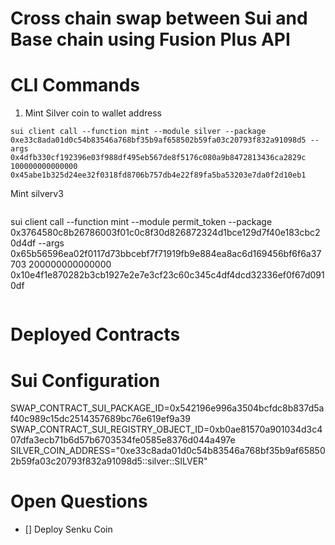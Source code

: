 # Cross chain swap between Sui and Base chain using Fusion Plus API





# CLI Commands

1. Mint Silver coin to wallet address
```
sui client call --function mint --module silver --package 0xe33c8ada01d0c54b83546a768bf35b9af658502b59fa03c20793f832a91098d5 --args 0x4dfb330cf192396e03f988df495eb567de8f5176c080a9b8472813436ca2829c 100000000000000 0x45abe1b325d24ee32f0318fd8706b757db4e22f89fa5ba53203e7da0f2d10eb1
```

Mint silverv3
```
```
sui client call --function mint --module permit_token --package 0x3764580c8b26786003f01c0c8f30d826872324d1bce129d7f40e183cbc20d4df --args 0x65b56596ea02f0117d73bbcebf7f71919fb9e884ea8ac6d169456bf6f6a37703 200000000000000 0x10e4f1e870282b3cb1927e2e7e3cf23c60c345c4df4dcd32336ef0f67d0910df
```
```


# Deployed Contracts

# Sui Configuration
SWAP_CONTRACT_SUI_PACKAGE_ID=0x542196e996a3504bcfdc8b837d5af40c989c15dc2514357689bc76e619ef9a39
SWAP_CONTRACT_SUI_REGISTRY_OBJECT_ID=0xb0ae81570a901034d3c407dfa3ecb71b6d57b6703534fe0585e8376d044a497e
SILVER_COIN_ADDRESS="0xe33c8ada01d0c54b83546a768bf35b9af658502b59fa03c20793f832a91098d5::silver::SILVER"


# Open Questions

- [] Deploy Senku Coin



